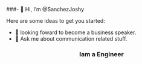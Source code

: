 ###- 👋 Hi, I’m @SanchezJoshy

Here are some ideas to get you started:

- 🌱 looking foward to become a business speaker.
- 💬 Ask me about communication related stuff.
<h3 align="center">Iam a Engineer</h3>

<!---
SanchezJoshy/SanchezJoshy is a ✨ special ✨ repository because its `README.md` (this file) appears on your GitHub profile.
You can click the Preview link to take a look at your changes.
--->
